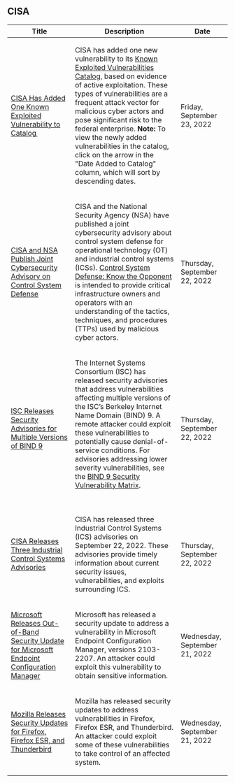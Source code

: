 ## CISA
|Title|Description|Date|
|---|---|---|
| [CISA Has Added One Known Exploited Vulnerability to Catalog ](https://www.cisa.gov/uscert/ncas/current-activity/2022/09/23/cisa-has-added-one-known-exploited-vulnerability-catalog) | <p>CISA has added one new vulnerability to its <a href="https://www.cisa.gov/known-exploited-vulnerabilities-catalog">Known Exploited Vulnerabilities Catalog</a>, based on evidence of active exploitation. These types of vulnerabilities are a frequent attack vector for malicious cyber actors and pose significant risk to the federal enterprise.<strong> Note:</strong> To view the newly added vulnerabilities in the catalog, click on the arrow in the "Date Added to Catalog" column, which will sort by descending dates.</p> | Friday, September 23, 2022 |
| [CISA and NSA Publish Joint Cybersecurity Advisory on Control System Defense](https://www.cisa.gov/uscert/ncas/current-activity/2022/09/22/cisa-and-nsa-publish-joint-cybersecurity-advisory-control-system) | <p>CISA and the National Security Agency (NSA) have published a joint cybersecurity advisory about control system defense for operational technology (OT) and industrial control systems (ICSs). <a href="https://www.cisa.gov/uscert/ncas/alerts/aa22-265a">Control System Defense: Know the Opponent</a> is intended to provide critical infrastructure owners and operators with an understanding of the tactics, techniques, and procedures (TTPs) used by malicious cyber actors.</p> | Thursday, September 22, 2022 |
| [ISC Releases Security Advisories for Multiple Versions of BIND 9 ](https://www.cisa.gov/uscert/ncas/current-activity/2022/09/22/isc-releases-security-advisories-multiple-versions-bind-9) | <p>The Internet Systems Consortium (ISC) has released security advisories that address vulnerabilities affecting multiple versions of the ISC’s Berkeley Internet Name Domain (BIND) 9. A remote attacker could exploit these vulnerabilities to potentially cause denial-of-service conditions. For advisories addressing lower severity vulnerabilities, see the <a href="https://kb.isc.org/docs/aa-00913">BIND 9 Security Vulnerability Matrix</a>. <br> </p> | Thursday, September 22, 2022 |
| [CISA Releases Three Industrial Control Systems Advisories](https://www.cisa.gov/uscert/ncas/current-activity/2022/09/22/cisa-releases-three-industrial-control-systems-advisories) | <p>CISA has released three Industrial Control Systems (ICS) advisories on September 22, 2022. These advisories provide timely information about current security issues, vulnerabilities, and exploits surrounding ICS.</p> | Thursday, September 22, 2022 |
| [Microsoft Releases Out-of-Band Security Update for Microsoft Endpoint Configuration Manager](https://www.cisa.gov/uscert/ncas/current-activity/2022/09/21/microsoft-releases-out-band-security-update-microsoft-endpoint) | <p>Microsoft has released a security update to address a vulnerability in Microsoft Endpoint Configuration Manager, versions 2103-2207. An attacker could exploit this vulnerability to obtain sensitive information.</p> | Wednesday, September 21, 2022 |
| [Mozilla Releases Security Updates for Firefox, Firefox ESR, and Thunderbird](https://www.cisa.gov/uscert/ncas/current-activity/2022/09/21/mozilla-releases-security-updates-firefox-esr-thunderbird) | <p>Mozilla has released security updates to address vulnerabilities in Firefox, Firefox ESR, and Thunderbird. An attacker could exploit some of these vulnerabilities to take control of an affected system.</p> | Wednesday, September 21, 2022 |
